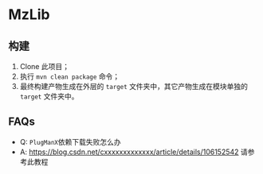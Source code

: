 # MzLib

## 构建
1. Clone 此项目；
2. 执行 `mvn clean package` 命令；
3. 最终构建产物生成在外层的 `target` 文件夹中，其它产物生成在模块单独的 `target` 文件夹中。

## FAQs
- Q: `PlugManX`依赖下载失败怎么办
- A: https://blog.csdn.net/cxxxxxxxxxxxxx/article/details/106152542 请参考此教程